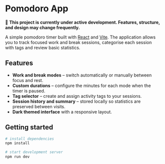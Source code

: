 # Pomodoro App

🚧 **This project is currently under active development. Features, structure, and design may change frequently.**  

A simple pomodoro timer built with [React](https://react.dev/) and [Vite](https://vitejs.dev/). The application allows you to track focused work and break sessions, categorise each session with tags and review basic statistics.

## Features

- **Work and break modes** &ndash; switch automatically or manually between focus and rest.
- **Custom durations** &ndash; configure the minutes for each mode when the timer is paused.
- **Tag selector** &ndash; create and assign activity tags to your sessions.
- **Session history and summary** &ndash; stored locally so statistics are preserved between visits.
- **Dark themed interface** with a responsive layout.

## Getting started

```bash
# install dependencies
npm install

# start development server
npm run dev
